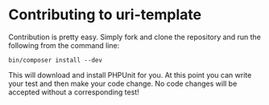 # Contributing to uri-template #

Contribution is pretty easy. Simply fork and clone the repository and run the
following from the command line:

    bin/composer install --dev

This will download and install PHPUnit for you. At this point you can write
your test and then make your code change. No code changes will be accepted
without a corresponding test!
